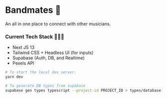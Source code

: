 # Bandmates 🎸

An all in one place to connect with other musicians.

### Current Tech Stack 👨🏻‍💻

- Next JS 13
- Tailwind CSS + Headless UI (for inputs)
- Supabase (Auth, DB, and Realtime)
- Pexels API

```bash
# To start the local dev server:
yarn dev

# To generate DB types from supabase
supabase gen types typescript --project-id PROJECT_ID > types/database-new.d.ts
```
